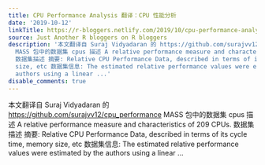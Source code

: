 ```yaml
---
title: CPU Performance Analysis 翻译：CPU 性能分析
date: '2019-10-12'
linkTitle: https://r-bloggers.netlify.com/2019/10/cpu-performance-analysis/
source: Just Another R bloggers on R bloggers
description: '本文翻译自 Suraj Vidyadaran 的 https://github.com/surajvv12/cpu_performance
  MASS 包中的数据集 cpus 描述 A relative performance measure and characteristics of 209 CPUs.
  数据集描述 摘要: Relative CPU Performance Data, described in terms of its cycle time, memory
  size, etc 数据集信息: The estimated relative performance values were estimated by the
  authors using a linear ...'
disable_comments: true
---
```

本文翻译自 Suraj Vidyadaran 的 https://github.com/surajvv12/cpu_performance MASS 包中的数据集 cpus 描述 A relative performance measure and characteristics of 209 CPUs. 数据集描述 摘要: Relative CPU Performance Data, described in terms of its cycle time, memory size, etc 数据集信息: The estimated relative performance values were estimated by the authors using a linear ...